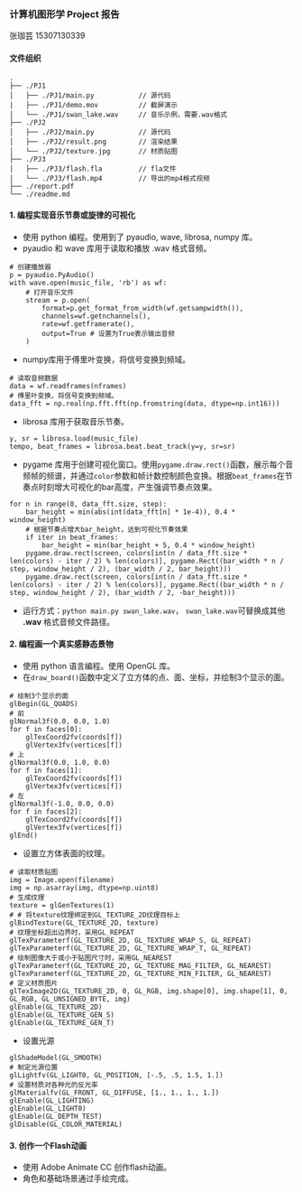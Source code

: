 ### 计算机图形学 Project 报告
张珈芸 15307130339
#### 文件组织
```
.
├── ./PJ1
│   ├── ./PJ1/main.py           // 源代码
|   ├── ./PJ1/demo.mov          // 截屏演示
│   └── ./PJ1/swan_lake.wav     // 音乐示例，需要.wav格式
├── ./PJ2
│   ├── ./PJ2/main.py           // 源代码
│   ├── ./PJ2/result.png        // 渲染结果
│   └── ./PJ2/texture.jpg       // 材质贴图
├── ./PJ3
│   ├── ./PJ3/flash.fla         // fla文件
│   └── ./PJ3/flash.mp4         // 导出的mp4格式视频
├── ./report.pdf
└── ./readme.md
```
#### 1. 编程实现音乐节奏或旋律的可视化
* 使用 python 编程。使用到了 pyaudio, wave, librosa, numpy 库。
* pyaudio 和 wave 库用于读取和播放 .wav 格式音频。
```
# 创建播放器
p = pyaudio.PyAudio()
with wave.open(music_file, 'rb') as wf:
    # 打开音乐文件
    stream = p.open(
        format=p.get_format_from_width(wf.getsampwidth()),
        channels=wf.getnchannels(),
        rate=wf.getframerate(),
        output=True # 设置为True表示输出音频
    )
```
* numpy库用于傅里叶变换，将信号变换到频域。
```
# 读取音频数据
data = wf.readframes(nframes)
# 傅里叶变换，将信号变换到频域。
data_fft = np.real(np.fft.fft(np.fromstring(data, dtype=np.int16)))
```
* librosa 库用于获取音乐节奏。
```
y, sr = librosa.load(music_file)
tempo, beat_frames = librosa.beat.beat_track(y=y, sr=sr)
```
* pygame 库用于创建可视化窗口。使用`pygame.draw.rect()`函数，展示每个音频帧的频谱，并通过`color`参数和帧计数控制颜色变换。根据`beat_frames`在节奏点时刻增大可视化的bar高度，产生强调节奏点效果。
```
for n in range(0, data_fft.size, step):
    bar_height = min(abs(int(data_fft[n] * 1e-4)), 0.4 * window_height)
    # 根据节奏点增大bar_height，达到可视化节奏效果
    if iter in beat_frames:
        bar_height = min(bar_height + 5, 0.4 * window_height)
    pygame.draw.rect(screen, colors[int(n / data_fft.size * len(colors) - iter / 2) % len(colors)], pygame.Rect((bar_width * n / step, window_height / 2), (bar_width / 2, bar_height)))
    pygame.draw.rect(screen, colors[int(n / data_fft.size * len(colors) - iter / 2) % len(colors)], pygame.Rect((bar_width * n / step, window_height / 2), (bar_width / 2, -bar_height)))
```

* 运行方式：`python main.py swan_lake.wav`， `swan_lake.wav`可替换成其他 **.wav** 格式音频文件路径。

#### 2. 编程画一个真实感静态景物
* 使用 python 语言编程。使用 OpenGL 库。
* 在`draw_board()`函数中定义了立方体的点、面、坐标，并绘制3个显示的面。
```
# 绘制3个显示的面
glBegin(GL_QUADS)
# 前
glNormal3f(0.0, 0.0, 1.0)
for f in faces[0]:
    glTexCoord2fv(coords[f])
    glVertex3fv(vertices[f])
# 上
glNormal3f(0.0, 1.0, 0.0)
for f in faces[1]:
    glTexCoord2fv(coords[f])
    glVertex3fv(vertices[f])
# 左
glNormal3f(-1.0, 0.0, 0.0)
for f in faces[2]:
    glTexCoord2fv(coords[f])
    glVertex3fv(vertices[f])
glEnd()
```
* 设置立方体表面的纹理。
```
# 读取材质贴图
img = Image.open(filename)
img = np.asarray(img, dtype=np.uint8)
# 生成纹理
texture = glGenTextures(1)
# # 将texture纹理绑定到GL_TEXTURE_2D纹理目标上
glBindTexture(GL_TEXTURE_2D, texture)
# 纹理坐标超出边界时，采用GL_REPEAT
glTexParameterf(GL_TEXTURE_2D, GL_TEXTURE_WRAP_S, GL_REPEAT)
glTexParameterf(GL_TEXTURE_2D, GL_TEXTURE_WRAP_T, GL_REPEAT)
# 绘制图像大于或小于贴图尺寸时，采用GL_NEAREST
glTexParameterf(GL_TEXTURE_2D, GL_TEXTURE_MAG_FILTER, GL_NEAREST)
glTexParameterf(GL_TEXTURE_2D, GL_TEXTURE_MIN_FILTER, GL_NEAREST)
# 定义材质图片
glTexImage2D(GL_TEXTURE_2D, 0, GL_RGB, img.shape[0], img.shape[1], 0, GL_RGB, GL_UNSIGNED_BYTE, img)
glEnable(GL_TEXTURE_2D)
glEnable(GL_TEXTURE_GEN_S)
glEnable(GL_TEXTURE_GEN_T)
```
* 设置光源
```
glShadeModel(GL_SMOOTH)
# 制定光源位置
glLightfv(GL_LIGHT0, GL_POSITION, [-.5, .5, 1.5, 1.])
# 设置材质对各种光的反光率
glMaterialfv(GL_FRONT, GL_DIFFUSE, [1., 1., 1., 1.])
glEnable(GL_LIGHTING)
glEnable(GL_LIGHT0)
glEnable(GL_DEPTH_TEST)
glDisable(GL_COLOR_MATERIAL)
```

#### 3. 创作一个Flash动画
* 使用 Adobe Animate CC 创作flash动画。
* 角色和基础场景通过手绘完成。